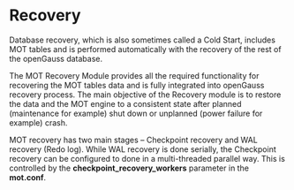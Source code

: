 # Recovery<a name="EN-US_TOPIC_0257867403"></a>

Database recovery, which is also sometimes called a Cold Start, includes MOT tables and is performed automatically with the recovery of the rest of the openGauss database.

The MOT Recovery Module provides all the required functionality for recovering the MOT tables data and is fully integrated into openGauss recovery process. The main objective of the Recovery module is to restore the data and the MOT engine to a consistent state after planned \(maintenance for example\) shut down or unplanned \(power failure for example\) crash.

MOT recovery has two main stages – Checkpoint recovery and WAL recovery \(Redo log\). While WAL recovery is done serially, the Checkpoint recovery can be configured to done in a multi-threaded parallel way. This is controlled by the  **checkpoint\_recovery\_workers**  parameter in the  **mot.conf**. 

